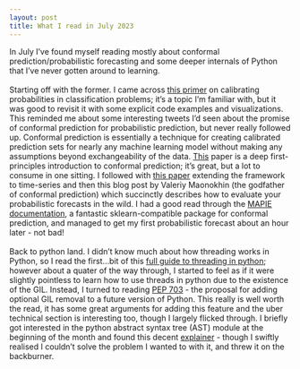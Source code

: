 ```yaml
---
layout: post
title: What I read in July 2023
---
```


In July I’ve found myself reading mostly about conformal prediction/probabilistic forecasting and some deeper internals of Python that I’ve never gotten around to learning.
\
\
Starting off with the former. I came across [this primer](https://kiwidamien.github.io/are-you-sure-thats-a-probability.html) on calibrating probabilities in classification problems; it’s a topic I’m familiar with, but it was good to revisit it with some explicit code examples and visualizations. This reminded me about some interesting tweets I’d seen about the promise of conformal prediction for probabilistic prediction, but never really followed up. Conformal prediction is essentially a technique for creating calibrated prediction sets for nearly any machine learning model without making any assumptions beyond exchangeability of the data. [This](https://arxiv.org/pdf/2107.07511.pdf) paper is a deep first-principles introduction to conformal prediction; it’s great, but a lot to consume in one sitting. I followed with [this paper](https://arxiv.org/pdf/2010.09107.pdf) extending the framework to time-series and then this blog post by Valeriy Maonokhin (the godfather of conformal prediction) which succinctly describes how to evaluate your probabilistic forecasts in the wild. I had a good read through the [MAPIE documentation](https://mapie.readthedocs.io/en/stable/), a fantastic sklearn-compatible package for conformal prediction, and managed to get my first probabilistic forecast about an hour later - not bad!
\
\
Back to python land. I didn’t know much about how threading works in Python, so I read the first…bit of this [full guide to threading in python](https://superfastpython.com/threading-in-python/#Python_Threads); however about a quater of the way through, I started to feel as if it were slightly pointless to learn how to use threads in python due to the existence of the GIL. Instead, I turned to reading [PEP 703](https://peps.python.org/pep-0703/) - the proposal for adding optional GIL removal to a future version of Python. This really is well worth the read, it has some great arguments for adding this feature and the uber technical section is interesting too, though I largely flicked through. I briefly got interested in the python abstract syntax tree (AST) module at the beginning of the month and found this decent [explainer](https://deepsource.com/blog/python-asts-by-building-your-own-linter) - though I swiftly realised I couldn’t solve the problem I wanted to with it, and threw it on the backburner. 